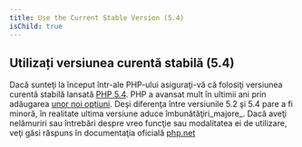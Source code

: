 ```yaml
---
title: Use the Current Stable Version (5.4)
isChild: true
---
```


## Utilizați versiunea curentă stabilă (5.4)


Dacă sunteţi la început într-ale PHP-ului asiguraţi-vă că folosiţi versiunea curentă stabilă lansată [PHP 5.4][php-release]. PHP a avansat mult în ultimii ani prin adăugarea [unor noi opţiuni](#language_highlights). Deşi diferenţa între versiunile 5.2 şi 5.4 pare a fi minoră, în realitate ultima versiune aduce îmbunătăţiri_majore_. Dacă aveţi nelămuriri sau întrebări despre vreo funcţie sau modalitatea ei de utilizare, veţi găsi răspuns în documentaţia oficială [php.net][php-docs]


[php-release]: http://www.php.net/downloads.php
[php-docs]: http://www.php.net/manual/en/
